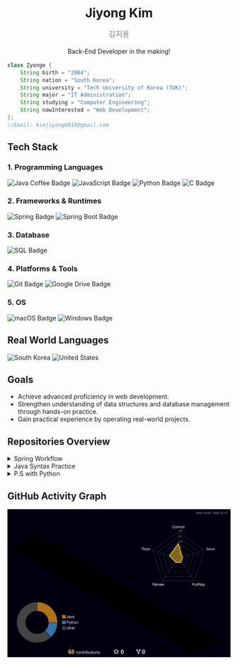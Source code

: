 <h1 align="center">
  Jiyong Kim
  <p align="center", style="font-size:17px; color:gray; font-weight:400;"">
    김지용
  </p>
</h1>

<p align="center">
  Back-End Developer in the making!
</p>

```Java
class Zyonge {
    String birth = "2004";
    String nation = "South Korea";
    String university = "Tech University of Korea (TUK)";
    String major = "IT Administration";
    String studying = "Computer Engineering";
    String nowInterested = "Web Development";
};
//Email: kimjiyong0819@gmail.com
```
## Tech Stack
### 1. Programming Languages
<div>
  <img src="https://img.shields.io/badge/Java-ED8B00?style=for-the-badge&logo=coffeescript&logoColor=white" alt="Java Coffee Badge" />
  <img src="https://img.shields.io/badge/JavaScript-F7DF1E?style=for-the-badge&logo=javascript&logoColor=black" alt="JavaScript Badge" />
  <img src="https://img.shields.io/badge/Python-3776AB?style=for-the-badge&logo=python&logoColor=white" alt="Python Badge" />
  <img src="https://img.shields.io/badge/C-00599C?style=for-the-badge&logo=c&logoColor=white" alt="C Badge" />
</div>

### 2. Frameworks & Runtimes
<div>
  <img src="https://img.shields.io/badge/Spring-6DB33F?style=for-the-badge&logo=spring&logoColor=white" alt="Spring Badge" />
  <img src="https://img.shields.io/badge/Spring%20Boot-6DB33F?style=for-the-badge&logo=springboot&logoColor=white" alt="Spring Boot Badge" />
</div>

### 3. Database
<div>
  <img src="https://img.shields.io/badge/SQL-4479A1?style=for-the-badge&logo=mysql&logoColor=white" alt="SQL Badge" />
</div>

### 4. Platforms & Tools
<div>
  <img src="https://img.shields.io/badge/Git-F05032?style=for-the-badge&logo=git&logoColor=white" alt="Git Badge" />
  <img src="https://img.shields.io/badge/Google%20Drive-4285F4?style=for-the-badge&logo=googledrive&logoColor=white" alt="Google Drive Badge" />
</div>

### 5. OS
<div>
  <img src="https://img.shields.io/badge/macOS-000000?style=for-the-badge&logo=apple&logoColor=white" alt="macOS Badge" />
  <img src="https://img.shields.io/badge/Windows-0078D6?style=for-the-badge&logo=windows&logoColor=white" alt="Windows Badge" />
</div>

## Real World Languages
<div>
  <img alt="South Korea" src="https://hatscripts.github.io/circle-flags/flags/kr.svg" width="28" height="28" />
  <img alt="United States" src="https://hatscripts.github.io/circle-flags/flags/us.svg" width="28" height="28" />
</div>

## Goals
- Achieve advanced proficiency in web development.
- Strengthen understanding of data structures and database management through hands-on practice.
- Gain practical experience by operating real-world projects.

## Repositories Overview
<details>
  <summary>Spring Workflow</summary>

- [SpringBootPractice](https://github.com/ZYONGE/SpringBootPractice.git)
- [JSPLogInPractice](https://github.com/ZYONGE/JSPLogInPractice.git)

</details>

<details>
  <summary>Java Syntax Practice</summary>

- [JavaContactPractice](https://github.com/ZYONGE/JavaContactPractice.git)
- [JavaCalendarPractice](https://github.com/ZYONGE/JavaCalendarPractice.git)

</details>

<details>
  <summary>P.S with Python</summary>

- [PythonProblemSolvingLog](https://github.com/ZYONGE/PythonProblemSolvingLog.git)

</details>

## GitHub Activity Graph
  <picture>
    <source media="(prefers-color-scheme: dark)" srcset="./profile-3d-contrib/profile-night-rainbow.svg">
    <img alt="3D contribution graph — rainbow" src="./profile-3d-contrib/profile-night-rainbow.svg">
  </picture>
